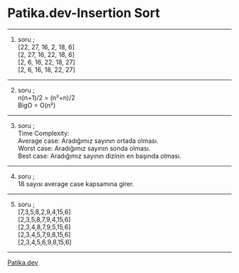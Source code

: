 # Patika.dev-Insertion Sort
---

1. soru ;\
[22, 27, 16, 2, 18, 6]\
[2, 27, 16, 22, 18, 6]\
[2, 6, 16, 22, 18, 27]\
[2, 6, 16, 18, 22, 27]

---

2. soru ;\
n(n+1)/2 = (n²+n)/2\
BigO = O(n²)

---

3. soru ;\
Time Complexity:\
Average case: Aradığımız sayının ortada olması.\
Worst case: Aradığımız sayının sonda olması.\
Best case: Aradığımız sayının dizinin en başında olması.

---

4. soru ;\
18 sayısı average case kapsamına girer.

---

5. soru ;\
[7,3,5,8,2,9,4,15,6]\
[2,3,5,8,7,9,4,15,6]\
[2,3,4,8,7,9,5,15,6]\
[2,3,4,5,7,9,8,15,6]\
[2,3,4,5,6,9,8,15,6]

---

[Patika.dev](https://www.patika.dev/tr)
